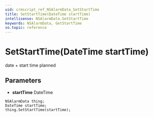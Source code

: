 ```yaml
---
uid: crmscript_ref_NSAlarmData_SetStartTime
title: SetStartTime(DateTime startTime)
intellisense: NSAlarmData.SetStartTime
keywords: NSAlarmData, GetStartTime
so.topic: reference
---
```


# SetStartTime(DateTime startTime)

date + start time planned

## Parameters

* **startTime** DateTime

```crmscript
NSAlarmData thing;
DateTime startTime;
thing.SetStartTime(startTime);
```

